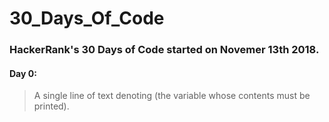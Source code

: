 # 30_Days_Of_Code

### HackerRank's 30 Days of Code started on Novemer 13th 2018.

#### Day 0: 
>A single line of text denoting (the variable whose contents must be printed).

